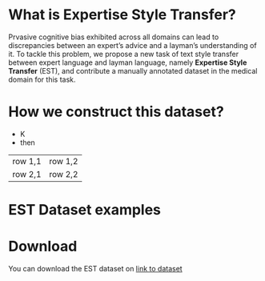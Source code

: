 # What is Expertise Style Transfer?
Prvasive cognitive bias exhibited across all domains can lead to discrepancies between an expert’s advice and a layman’s understanding of it. To tackle this problem, we propose a new task of text style transfer between expert language and layman language, namely **Expertise Style Transfer** (EST), and contribute a manually annotated dataset in the medical domain for this task.
# How we construct this dataset?
<ul>
  <li>K</li>
  <li>then</li>
 </ul>
 
 <table>
  <tr>
  <td> row 1,1 </td>
  <td> row 1,2 </td>
  </tr>
  <tr>
  <td> row 2,1 </td>
  <td> row 2,2 </td>
  </tr>
 </table>
 
# EST Dataset examples

# Download
You can download the EST dataset on [link to dataset](https://google.com)
